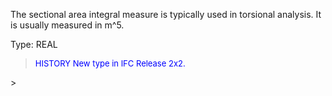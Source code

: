The sectional area integral measure is typically used in torsional analysis. It is usually measured in m\^5.

Type: REAL

> <font size="-1" color="#0000FF">HISTORY New type in IFC Release 2x2.
</font>
>